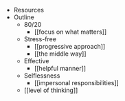 - Resources
- Outline
    - 80/20
        - [[focus on what matters]]
    - Stress-free
        - [[progressive approach]]
        - [[the middle way]]
    - Effective
        - [[helpful manner]]
    - Selflessness
        - [[impersonal responsibilities]]
    - [[level of thinking]]
